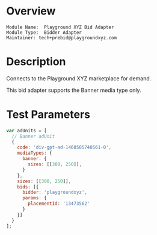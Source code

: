 # Overview

```
Module Name:  Playground XYZ Bid Adapter
Module Type:  Bidder Adapter
Maintainer: tech+prebid@playgroundxyz.com
```

# Description

Connects to the Playground XYZ marketplace for demand.

This bid adapter supports the Banner media type only.

# Test Parameters

```js
var adUnits = [
  // Banner adUnit
  {
    code: 'div-gpt-ad-1460505748561-0',
    mediaTypes: {
      banner: {
        sizes: [[300, 250]],
      }
    },
    sizes: [[300, 250]],
    bids: [{
      bidder: 'playgroundxyz',
      params: {
        placementId: '13473562'
      }
    }]
  }
];
```

